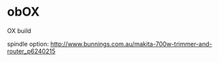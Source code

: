 # obOX
OX build

spindle option:
http://www.bunnings.com.au/makita-700w-trimmer-and-router_p6240215
